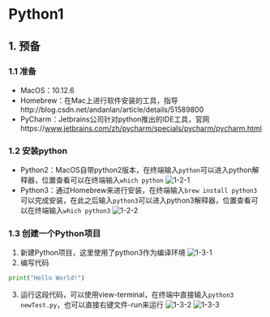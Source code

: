 # Python1

## 1. 预备

### 1.1 准备

- MacOS：10.12.6
- Homebrew：在Mac上进行软件安装的工具，指导http://blog.csdn.net/andanlan/article/details/51589800
- PyCharm：Jetbrains公司针对python推出的IDE工具，官网https://www.jetbrains.com/zh/pycharm/specials/pycharm/pycharm.html

### 1.2 安装python

- Python2：MacOS自带python2版本，在终端输入`python`可以进入python解释器，位置查看可以在终端输入`which python`
  ![1-2-1](/Users/tangdaye/Documents/py/png/1-2-1.png)
- Python3：通过Homebrew来进行安装，在终端输入`brew install python3`可以完成安装，在此之后输入`python3`可以进入python3解释器，位置查看可以在终端输入`which python3`
  ![1-2-2](/Users/tangdaye/Documents/py/png/1-2-2.png)

### 1.3 创建一个Python项目

1. 新建Python项目，这里使用了python3作为编译环境
  ![1-3-1](/Users/tangdaye/Documents/py/png/1-3-1.png)
2. 编写代码
```python
print("Hello World!")
```
3. 运行这段代码，可以使用view-terminal，在终端中直接输入`python3 newTest.py`，也可以直接右键文件-run来运行
  ![1-3-2](/Users/tangdaye/Documents/py/png/1-3-2.png)
  ![1-3-3](/Users/tangdaye/Documents/py/png/1-3-3.png)

